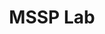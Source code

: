 ---
title: MSSP Lab
description: Cybersecurity, red team, blue team, hacking.
url: https://mssplab.github.io/
image:
    # url: '/assets/images/cafe.png'
    # alt: 'Cafe'
tags: ['blog', 'malware']
pubDate: 2023-12-15
draft: false
---